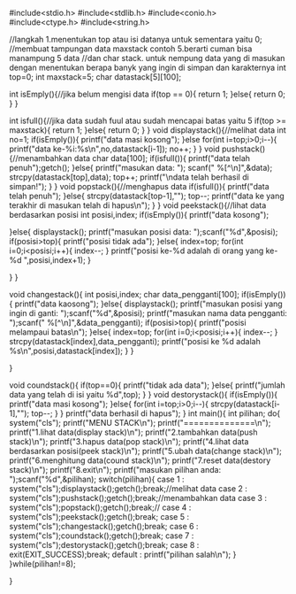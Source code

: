 #include<stdio.h> #include<stdlib.h> #include<conio.h> #include<ctype.h> #include<string.h>

//langkah 1.menentukan top atau isi datanya untuk sementara yaitu 0; //membuat tampungan data maxstack contoh 5.berarti cuman bisa manampung 5 data //dan char stack. untuk nempung data yang di masukan dengan menentukan berapa banyk yang ingin di simpan dan karakternya int top=0; int maxstack=5; char datastack[5][100];

int isEmply(){//jika belum mengisi data if(top == 0){ return 1; }else{ return 0; } }

int isfull(){//jika data sudah fuul atau sudah mencapai batas yaitu 5 if(top >= maxstack){ return 1; }else{ return 0; } } void displaystack(){//melihat data int no=1; if(isEmply()){ printf("data masi kosong"); }else for(int i=top;i>0;i--){ printf("data ke-%i:%s\n",no,datastack[i-1]); no++; } } void pushstack(){//menambahkan data char data[100]; if(isfull()){ printf("data telah penuh");getch(); }else{ printf("masukan data: "); scanf(" %[^\n]",&data); strcpy(datastack[top],data); top++; printf("\ndata telah berhasil di simpan!"); } } void popstack(){//menghapus data if(isfull()){ printf("data telah penuh"); }else{ strcpy(datastack[top-1],""); top--; printf("data ke yang terakhir di masukan telah di hapus\n"); } } void peekstack(){//lihat data berdasarkan posisi int posisi,index; if(isEmply()){ printf("data kosong");

}else{
    displaystack();
    printf("masukan posisi data: ");scanf("%d",&posisi);
    if(posisi>top){
    printf("posisi tidak ada");
        }else{
            index=top;
            for(int i=0;i<posisi;i++){
            index--;
        }
        printf("posisi ke-%d adalah di orang yang ke-%d ",posisi,index+1);
    }

}
}

void changestack(){ int posisi,index; char data_pengganti[100]; if(isEmply()){ printf("data kaosong"); }else{ displaystack(); printf("masukan posisi yang ingin di ganti: ");scanf("%d",&posisi); printf("masukan nama data pengganti: ");scanf(" %[^\n]",&data_pengganti); if(posisi>top){ printf("posisi melampaui batas\n"); }else{ index=top; for(int i=0;i<posisi;i++){ index--; } strcpy(datastack[index],data_pengganti); printf("posisi ke %d adalah %s\n",posisi,datastack[index]); } }

}

void coundstack(){ if(top==0){ printf("tidak ada data"); }else{ printf("jumlah data yang telah di isi yaitu %d",top); } } void destorystack(){ if(isEmply()){ printf("data masi kosong"); }else{ for(int i=top;i>0;i--){ strcpy(datastack[i-1],""); top--; } } printf("data berhasil di hapus"); } int main(){ int pilihan; do{ system("cls"); printf("MENU STACK\n"); printf("==============\n"); printf("1.lihat data(display stack)\n"); printf("2.tambahkan data(push stack)\n"); printf("3.hapus data(pop stack)\n"); printf("4.lihat data berdasarkan posisi(peek stack)\n"); printf("5.ubah data(change stack)\n"); printf("6.menghitung data(cound stack)\n"); printf("7.reset data(destory stack)\n"); printf("8.exit\n"); printf("masukan pilihan anda: ");scanf("%d",&pilihan); switch(pilihan){ case 1 : system("cls");displaystack();getch();break;//melihat data case 2 : system("cls");pushstack();getch();break;//menambahkan data case 3 : system("cls");popstack();getch();break;// case 4 : system("cls");peekstack();getch();break; case 5 : system("cls");changestack();getch();break; case 6 : system("cls");coundstack();getch();break; case 7 : system("cls");destorystack();getch();break; case 8 : exit(EXIT_SUCCESS);break; default : printf("pilihan salah\n"); } }while(pilihan!=8);

}
